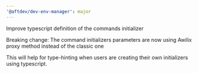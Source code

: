 ```yaml
---
'@aftdev/dev-env-manager': major
---
```


Improve typescript definition of the commands initializer

Breaking change: The command initializers parameters are now using Awilix proxy
method instead of the classic one

This will help for type-hinting when users are creating their own initializers
using typescript.
